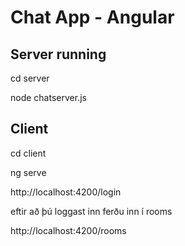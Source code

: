# Chat App - Angular

## Server running
cd server

node chatserver.js

## Client
cd client

ng serve


http://localhost:4200/login

eftir að þú loggast inn ferðu inn í rooms

http://localhost:4200/rooms
